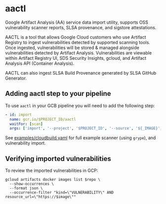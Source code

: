# aactl

Google Artifact Analysis (AA) service data import utility, supports OSS vulnerability scanner reports, SLSA provenance, and sigstore attestations.

AACTL is a tool that allows Google Cloud customers who use Artifact Registry to ingest vulnerabilities detected by supported scanning tools. Once ingested, vulnerabilities will be stored & managed alongside vulnerabilities detected by Artifact Analysis. Vulnerabilities are viewable within Artifact Registry UI, SDS Security Insights, gcloud, and Artifact Analysis API (Container Analysis).

AACTL can also ingest SLSA Build Provenance generated by SLSA GitHub Generator.

## Adding aactl step to your pipeline

To use `aactl` in your GCB pipeline you will need to add the following step:

```yaml
- id: import
  name: gcr.io/$PROJECT_ID/aactl
  waitFor: [scan]
  args: ['import', '--project', '$PROJECT_ID', '--source', '${_IMAGE}', '--file', 'report.json', '--format', 'grype']
```

See [examples/cloudbuild.yaml](examples/cloudbuild.yaml) for full example scanner (using `grype`), and vulnerability import.


## Verifying imported vulnerabilities

To review the imported vulnerabilities in GCP:

```shell
gcloud artifacts docker images list $repo \
  --show-occurrences \
  --format json \
  --occurrence-filter "kind=\"VULNERABILITY\" AND resource_url=\"https://$image\""
```
